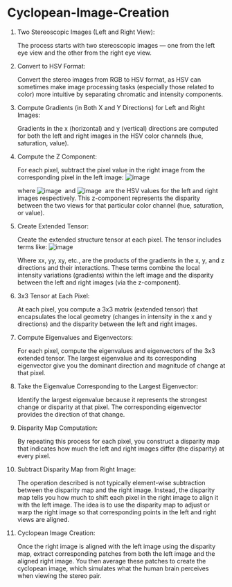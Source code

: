 # Cyclopean-Image-Creation


1. Two Stereoscopic Images (Left and Right View):

    The process starts with two stereoscopic images — one from the left eye view and the other from the right eye view.

2. Convert to HSV Format:

    Convert the stereo images from RGB to HSV format, as HSV can sometimes make image processing tasks (especially those related to color) more intuitive by separating chromatic and intensity components.

3. Compute Gradients (in Both X and Y Directions) for Left and Right Images:

    Gradients in the x (horizontal) and y (vertical) directions are computed for both the left and right images in the HSV color channels (hue, saturation, value).

4. Compute the Z Component:

    For each pixel, subtract the pixel value in the right image from the corresponding pixel in the left image:
    ![image](https://github.com/user-attachments/assets/aea5abcb-ed51-4387-a470-ebbbf209f71b)

    where ![image](https://github.com/user-attachments/assets/94be491e-2fdf-495b-bc26-3e94689c3a64)
​​ and ![image](https://github.com/user-attachments/assets/9954bafd-80b6-4b45-9b7a-3ad9ea54b9ab)
​​ are the HSV values for the left and right images respectively. This z-component represents the disparity between the two views for that particular color channel (hue, saturation, or value).

5. Create Extended Tensor:

    Create the extended structure tensor at each pixel. The tensor includes terms like:
    ![image](https://github.com/user-attachments/assets/a4a5fbcf-06c8-4556-92f5-cd1b5358380a)


    Where xx, yy, xy, etc., are the products of the gradients in the x, y, and z directions and their interactions. These terms combine the local intensity variations (gradients) within the left image and the disparity between the left and    right images (via the z-component).

6. 3x3 Tensor at Each Pixel:

    At each pixel, you compute a 3x3 matrix (extended tensor) that encapsulates the local geometry (changes in intensity in the x and y directions) and the disparity between the left and right images.

7. Compute Eigenvalues and Eigenvectors:

    For each pixel, compute the eigenvalues and eigenvectors of the 3x3 extended tensor. The largest eigenvalue and its corresponding eigenvector give you the dominant direction and magnitude of change at that pixel.

8. Take the Eigenvalue Corresponding to the Largest Eigenvector:

    Identify the largest eigenvalue because it represents the strongest change or disparity at that pixel. The corresponding eigenvector provides the direction of that change.

9. Disparity Map Computation:

    By repeating this process for each pixel, you construct a disparity map that indicates how much the left and right images differ (the disparity) at every pixel.

10. Subtract Disparity Map from Right Image:

    The operation described is not typically element-wise subtraction between the disparity map and the right image. Instead, the disparity map tells you how much to shift each pixel in the right image to align it with the left image.
    The idea is to use the disparity map to adjust or warp the right image so that corresponding points in the left and right views are aligned.

11. Cyclopean Image Creation:

    Once the right image is aligned with the left image using the disparity map, extract corresponding patches from both the left image and the aligned right image. You then average these patches to create the cyclopean image, which simulates what the human brain perceives when viewing the stereo pair.
